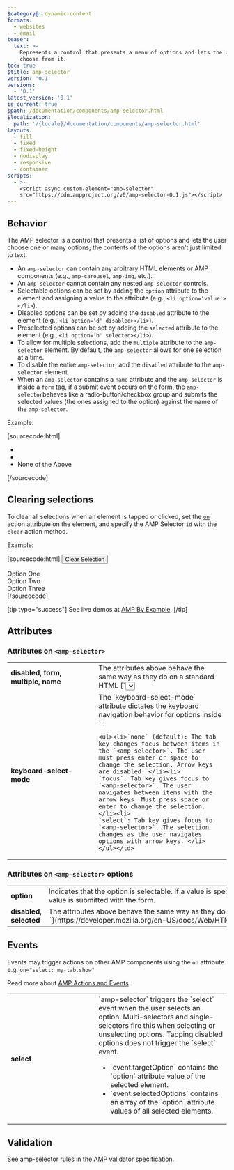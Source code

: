 ```yaml
---
$category@: dynamic-content
formats:
  - websites
  - email
teaser:
  text: >-
    Represents a control that presents a menu of options and lets the user
    choose from it.
toc: true
$title: amp-selector
version: '0.1'
versions:
  - '0.1'
latest_version: '0.1'
is_current: true
$path: /documentation/components/amp-selector.html
$localization:
  path: '/{locale}/documentation/components/amp-selector.html'
layouts:
  - fill
  - fixed
  - fixed-height
  - nodisplay
  - responsive
  - container
scripts:
  - >-
    <script async custom-element="amp-selector"
    src="https://cdn.ampproject.org/v0/amp-selector-0.1.js"></script>
---
```



<!---
Copyright 2016 The AMP HTML Authors. All Rights Reserved.

Licensed under the Apache License, Version 2.0 (the "License");
you may not use this file except in compliance with the License.
You may obtain a copy of the License at

      http://www.apache.org/licenses/LICENSE-2.0

Unless required by applicable law or agreed to in writing, software
distributed under the License is distributed on an "AS-IS" BASIS,
WITHOUT WARRANTIES OR CONDITIONS OF ANY KIND, either express or implied.
See the License for the specific language governing permissions and
limitations under the License.
-->



## Behavior

The AMP selector is a control that presents a list of options and lets the user choose one or many options; the contents of the options aren't just limited to text.

- An `amp-selector` can contain any arbitrary HTML elements or AMP components (e.g., `amp-carousel`, `amp-img`, etc.).
- An `amp-selector` cannot contain any nested `amp-selector` controls.
- Selectable options can be set by adding the `option` attribute to the element and assigning a value to the attribute (e.g., `<li option='value'></li>`).
- Disabled options can be set by adding the `disabled` attribute to the element (e.g., `<li option='d' disabled></li>`).
- Preselected options can be set by adding the `selected` attribute to the element (e.g., `<li option='b' selected></li>`).
- To allow for multiple selections, add the `multiple` attribute to the `amp-selector` element. By default, the `amp-selector` allows for one selection at a time.
- To disable the entire `amp-selector`, add the `disabled` attribute to the `amp-selector` element.
- When an `amp-selector` contains a `name` attribute and the `amp-selector` is inside a `form` tag, if a submit event occurs on the form, the `amp-selector`behaves like a radio-button/checkbox group and submits the selected values (the ones assigned to the option) against the name of the `amp-selector`.

Example:

[sourcecode:html]
<form action="/" method="get" target="_blank" id="form1">
  <amp-selector layout="container" name="single_image_select">
    <ul>
      <li>
        <amp-img src="/img1.png" width="50" height="50" option="1"></amp-img>
      </li>
      <li>
        <amp-img src="/img2.png" width="50" height="50" option="2"></amp-img>
      </li>
      <li option="na" selected>None of the Above</li>
    </ul>
  </amp-selector>
  <amp-selector layout="container" name="multi_image_select" multiple>
    <amp-img src="/img1.png" width="50" height="50" option="1"></amp-img>
    <amp-img src="/img2.png" width="50" height="50" option="2"></amp-img>
    <amp-img src="/img3.png" width="50" height="50" option="3"></amp-img>
  </amp-selector>
  <amp-selector layout="container" name="multi_image_select_1" multiple>
    <amp-carousel id="carousel-1" width="200" height="60" controls>
      <amp-img src="/img1.png" width="80" height="60" option="a"></amp-img>
      <amp-img
        src="/img2.png"
        width="80"
        height="60"
        option="b"
        selected
      ></amp-img>
      <amp-img src="/img3.png" width="80" height="60" option="c"></amp-img>
      <amp-img
        src="/img4.png"
        width="80"
        height="60"
        option="d"
        disabled
      ></amp-img>
    </amp-carousel>
  </amp-selector>
</form>
<amp-selector
  layout="container"
  name="multi_image_select_2"
  multiple
  form="form1"
>
  <amp-carousel id="carousel-1" width="400" height="300" type="slides" controls>
    <amp-img src="/img1.png" width="80" height="60" option="a"></amp-img>
    <amp-img
      src="/img2.png"
      width="80"
      height="60"
      option="b"
      selected
    ></amp-img>
    <amp-img src="/img3.png" width="80" height="60" option="c"></amp-img>
    <amp-img src="/img4.png" width="80" height="60" option="d"></amp-img>
  </amp-carousel>
</amp-selector>
[/sourcecode]

## Clearing selections

To clear all selections when an element is tapped or clicked, set the [`on`](https://github.com/ampproject/amphtml/blob/master/extensions/amp-selector/../../spec/amp-actions-and-events.md) action attribute on the element, and specify the AMP Selector `id` with the `clear` action method.

Example:

[sourcecode:html]
<button on="tap:mySelector.clear">Clear Selection</button>
<amp-selector id="mySelector" layout="container" multiple>
  <div option>Option One</div>
  <div option>Option Two</div>
  <div option>Option Three</div>
</amp-selector>
[/sourcecode]

[tip type="success"]
See live demos at [AMP By Example](https://amp.dev/documentation/examples/components/amp-selector/).
[/tip]

## Attributes

### Attributes on `<amp-selector>`

<table>
  <tr>
    <td width="40%"><strong>disabled, form, multiple, name</strong></td>
    <td>The attributes above behave the same way as they do on a standard HTML [`<select>`](https://developer.mozilla.org/en/docs/Web/HTML/Element/select) element.</td>
  </tr>
  <tr>
    <td width="40%"><strong>keyboard-select-mode</strong></td>
    <td>The `keyboard-select-mode` attribute dictates the keyboard navigation behavior for options inside `<amp-selector>`.

    <ul><li>`none` (default): The tab key changes focus between items in the `<amp-selector>`. The user must press enter or space to change the selection. Arrow keys are disabled. </li><li>
    `focus`: Tab key gives focus to `<amp-selector>`. The user navigates between items with the arrow keys. Must press space or enter to change the selection.</li><li>
    `select`: Tab key gives focus to `<amp-selector>`. The selection changes as the user navigates options with arrow keys. </li></ul></td>

  </tr>
</table>

### Attributes on `<amp-selector>` options

<table>
  <tr>
    <td width="40%"><strong>option</strong></td>
    <td>Indicates that the option is selectable.  If a value is specified, the contents of the value is submitted with the form.</td>
  </tr>
  <tr>
    <td width="40%"><strong>disabled, selected</strong></td>
    <td>The attributes above behave the same way as they do on a standard HTML [`<option>`](https://developer.mozilla.org/en-US/docs/Web/HTML/Element/option) element.</td>
  </tr>
</table>

## Events

Events may trigger actions on other AMP components using the `on` attribute.
e.g. `on="select: my-tab.show"`

Read more about [AMP Actions and Events](https://github.com/ampproject/amphtml/blob/master/extensions/amp-selector/../../spec/amp-actions-and-events.md).

<table>
  <tr>
    <td width="40%"><strong>select</strong></td>
    <td>`amp-selector` triggers the `select` event when the user selects an option.
    Multi-selectors and single-selectors fire this when selecting or unselecting options.
    Tapping disabled options does not trigger the `select` event.
    <ul>
      <li>
      `event.targetOption` contains the `option` attribute value of the selected element.</li>
      <li>
      `event.selectedOptions` contains an array of the `option` attribute values of all selected elements.
      </li>
    </ul></td>
  </tr>

</table>

## Validation

See [amp-selector rules](https://github.com/ampproject/amphtml/blob/master/extensions/amp-selector/validator-amp-selector.protoascii) in the AMP validator specification.